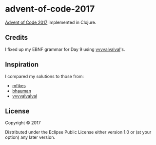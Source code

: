 # advent-of-code-2017

[Advent of Code 2017](http://adventofcode.com/2017) implemented in Clojure.

## Credits

I fixed up my EBNF grammar for Day 9 using [vvvvalvalval](https://github.com/vvvvalvalval/advent-of-code-2017)'s.

## Inspiration

I compared my solutions to those from:

- [mfikes](https://github.com/mfikes/advent-of-code)
- [bhauman](https://github.com/bhauman/advent-of-clojure-2016)
- [vvvvalvalval](https://github.com/vvvvalvalval/advent-of-code-2017)

## License

Copyright © 2017

Distributed under the Eclipse Public License either version 1.0 or (at
your option) any later version.
